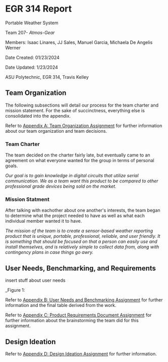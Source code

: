 # EGR 314 Report

Portable Weather System

Team 207- _Atmos-Gear_

Members: Isaac Linares, JJ Sales, Manuel Garcia, Michaela De Angelis Werner

Date Created: 01/23/2024

Date Updated: 1/23/2024

ASU Polytechnic, EGR 314, Travis Kelley

## Team Organization

The following subsections will detail our process for the team charter and mission statement. For the sake of
succinctness, everything else is consolidated into the appendix.

Refer to [Appendix A: Team Organization Assignment](/team207-s2024/assignments/teamorganization) 
for further information about our team organization and team decisions.

### Team Charter

The team decided on the charter fairly late, but eventually came to an agreement on what everyone wanted
for the group in terms of personal goals.

_Our goal is to gain knowledge in digital circuits that utilize serial communication. 
We as a team want this product to be compared to other professional grade devices being sold on the market._

### Mission Statment

After talking with eachother about one another's interests, the team began to determine what the project
needed to have as well as what each individual member wanted it to have. 

_The mission of the team is to create a sensor-based weather reporting product that is unique, portable, 
professional, reliable, and user friendly. It is something that should be focused on that a person can easily
use and install themselves, and is relatively simple to collect data from, along with contingency plans in case things go awry._

## User Needs, Benchmarking, and Requirements

insert stuff about user needs

_Figure 1: 

Refer to [Appendix B: User Needs and Benchmarking Assignment](/team207-s2024/assignments/userneeds-benchmarking)
for further information and the final table derived from the work. 

Refer to [Appendix C: Product Requirements Document Assignment](/team207-s2024/assignments/productrequirements)
for further information about the brainstorming the team did for this assignment.

## Design Ideation

Refer to [Appendix D: Design Ideation Assignment](/team207-s2024/assignments/designideation)
for further information.


